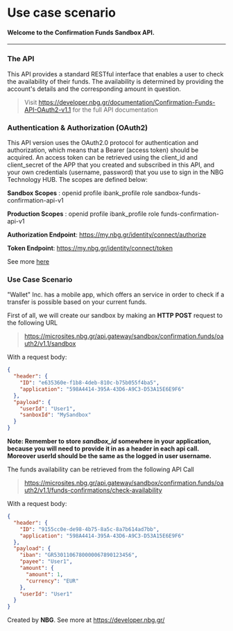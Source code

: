 # Use case scenario
#### Welcome to the Confirmation Funds Sandbox API.

------------------------------------------------------------------------------------------
### The API
This API provides a standard RESTful interface that enables a user to check the availability of their funds. The availability is determined by providing the account's details and the corresponding amount in question.

> Visit https://developer.nbg.gr/documentation/Confirmation-Funds-API-OAuth2-v1.1 for the full API documentation

### Authentication & Authorization (OAuth2)


This API version uses the OAuth2.0 protocol for authentication and authorization, which means that a Bearer (access token) should be acquired. An access token can be retrieved using the client_id and client_secret of the APP that you created and subscribed in this API, and your own credentials (username, password) that you use to sign in the NBG Technology HUB. The scopes are defined below:

    
**Sandbox Scopes** : openid profile ibank_profile role sandbox-funds-confirmation-api-v1
    
    
**Production Scopes** : openid profile ibank_profile role funds-confirmation-api-v1
    

**Authorization Endpoint**: https://my.nbg.gr/identity/connect/authorize
    
    
**Token  Endpoint**: https://my.nbg.gr/identity/connect/token


See more [here](https://developer.nbg.gr/oauth-document)

### Use Case Scenario 
"Wallet" Inc. has a mobile app, which offers an service in order to check if a transfer is possible based on your current funds.

First of all, we will create our sandbox by making an **HTTP POST** request to the following URL
> https://microsites.nbg.gr/api.gateway/sandbox/confirmation.funds/oauth2/v1.1/sandbox

With a request body:
```json
{
  "header": {
	"ID": "e635360e-f1b8-4deb-810c-b75b055f4ba5",
	"application": "598A4414-395A-43D6-A9C3-D53A15E6E9F6"
  },
  "payload": {
	"userId": "User1",
	"sanboxId": "MySandbox"
  }
}
``` 

**Note: Remember to store *sandbox_id* somewhere in your application, because you will need to provide it in as a header in each api call. Moreover userId should be the same as the logged in user username.**

The funds availability can be retrieved from the following API Call

> https://microsites.nbg.gr/api.gateway/sandbox/confirmation.funds/oauth2/v1.1/funds-confirmations/check-availability

With a request body:
```json
{
  "header": {
    "ID": "9155cc0e-de98-4b75-8a5c-8a7b614ad7bb",
    "application": "598A4414-395A-43D6-A9C3-D53A15E6E9F6"
  },
  "payload": {
    "iban": "GR5301106780000067890123456",
    "payee": "User1",
    "amount": {
      "amount": 1,
      "currency": "EUR"
    },
    "userId": "User1"
  }
}
```

Created by **NBG**. 
See more at https://developer.nbg.gr/
